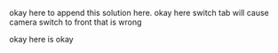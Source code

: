 okay here to append this solution here.
okay here switch tab will cause camera switch to front that is wrong 

okay here is okay 